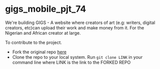# gigs_mobile_pjt_74
We're building GIGS - A website where creators of art (e.g: writers, digital creators, etc)can upload their work and make money from it. For the Nigerian and African creator at large.

To contribute to the project. 
- Fork the original repo <a href="https://github.com/zuri-training/gigs_mobile_pjt_74">here</a>
- Clone the repo to your local system. Run ```git clone LINK``` in your command line where LINK is the link to the FORKED REPO
